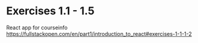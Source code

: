 # Exercises 1.1 - 1.5

React app for courseinfo
https://fullstackopen.com/en/part1/introduction_to_react#exercises-1-1-1-2
